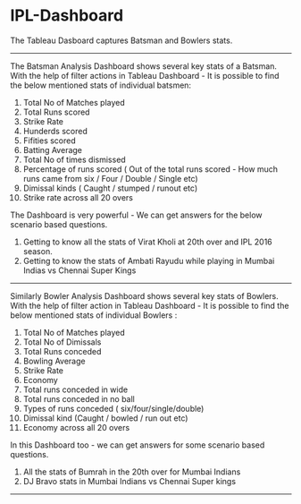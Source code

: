 # IPL-Dashboard
The Tableau Dasboard captures Batsman and Bowlers stats. 

-----------------------------------------------------------------------------------------------------------------------------------------------------------------------
The Batsman Analysis Dashboard shows several key stats of a Batsman. 
With the help of filter actions in Tableau Dashboard - It is possible to find the below mentioned stats of individual batsmen:
1) Total No of Matches played
2) Total Runs scored
3) Strike Rate
4) Hunderds scored
5) Fifities scored
6) Batting Average
7) Total No of times dismissed
8) Percentage of runs scored ( Out of the total runs scored - How much runs came from six / Four / Double / Single etc)
9) Dimissal kinds ( Caught / stumped / runout etc)
10) Strike rate across all 20 overs

The Dashboard is very powerful - We can get answers for the below scenario based questions.
1) Getting to know all the stats of Virat Kholi at 20th over and IPL 2016 season. 
2) Getting to know the stats of Ambati Rayudu while playing in Mumbai Indias vs Chennai Super Kings

-----------------------------------------------------------------------------------------------------------------------------------------------------------------------

Similarly Bowler Analysis Dashboard shows several key stats of Bowlers.
With the help of filter action in Tableau Dashboard - It is possible to find the below mentioned stats of individual Bowlers :
1) Total No of Matches played
2) Total No of Dimissals
3) Total Runs conceded
4) Bowling Average
5) Strike Rate
6) Economy
7) Total runs conceded in wide
8) Total runs conceded in no ball
9) Types of runs conceded ( six/four/single/double)
10) Dimissal kind (Caught / bowled / run out etc)
11) Economy across all 20 overs 

In this Dashboard too - we can get answers for some scenario based questions.
1) All the stats of Bumrah in the 20th over for Mumbai Indians
2) DJ Bravo stats in Mumbai Indians vs Chennai Super kings

-----------------------------------------------------------------------------------------------------------------------------------------------------------------------
